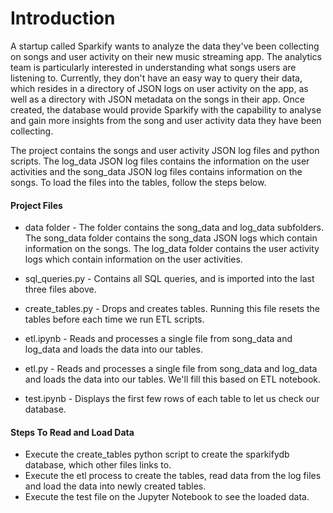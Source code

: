 # Introduction

A startup called Sparkify wants to analyze the data they've been collecting on songs and user activity on their new music streaming app. The analytics team is particularly interested in understanding what songs users are listening to. Currently, they don't have an easy way to query their data, which resides in a directory of JSON logs on user activity on the app, as well as a directory with JSON metadata on the songs in their app. Once created, the database would provide Sparkify with the capability to analyse and gain more insights from the song and user activity data they have been collecting. 

The project contains the songs and user activity JSON log files and python scripts. The log_data JSON log files contains the information on the user activities and the song_data JSON log files contains information on the songs. To load the files into the tables, follow the steps below.


#### Project Files

* data folder - The folder contains the song_data and log_data subfolders. The song_data folder contains the song_data JSON logs which contain information on the songs. The log_data folder contains the user activity logs which contain information on the user activities. 

* sql_queries.py - Contains all SQL queries, and is imported into the last three files above. 

* create_tables.py - Drops and creates tables. Running this file resets the tables before each time we run ETL scripts.

* etl.ipynb - Reads and processes a single file from song_data and log_data and loads the data into our tables.

* etl.py - Reads and processes a single file from song_data and log_data and loads the data into our tables. We'll fill this based on ETL notebook.

* test.ipynb - Displays the first few rows of each table to let us check our database. 


#### Steps To Read and Load Data 

* Execute the create_tables python script to create the sparkifydb database, which other files links to.
* Execute the etl process to create the tables, read data from the log files and load the data into newly created tables.
* Execute the test file on the Jupyter Notebook to see the loaded data. 
